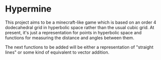 Hypermine
=========
This project aims to be a minecraft-like game which is based on an order 4 dodecahedral grid in hyperbolic space rather than the usual
cubic grid. At present, it's just a representation for points in hyperbolic space and functions for measuring the distance and angles between
them.

The next functions to be added will be either a representation of "straight lines" or some kind of equivalent to vector addition.
